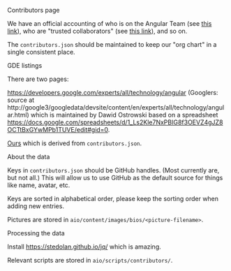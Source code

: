 Contributors page



We have an official accounting of who is on the Angular Team \(see [this link](/about?group=Angular)\), who are "trusted collaborators" \(see [this link](/about?group=Collaborators)\), and so on.



The `contributors.json` should be maintained to keep our "org chart" in a single consistent place.



GDE listings



There are two pages:



https://developers.google.com/experts/all/technology/angular
\(Googlers: source at http://google3/googledata/devsite/content/en/experts/all/technology/angular.html\) which is maintained by Dawid Ostrowski based on a spreadsheet https://docs.google.com/spreadsheets/d/1_Ls2Kle7NxPBIG8f3OEVZ4gJZ8OCTtBxGYwMPb1TUVE/edit#gid=0.



<!-- gkalpak: That URL doesn't seem to work anymore. New URL: https://developers.google.com/programs/experts/directory/ (?) -->



[Ours](/about?group=GDE) which is derived from `contributors.json`.



About the data



Keys in `contributors.json` should be GitHub handles. \(Most currently are, but not all.\)
This will allow us to use GitHub as the default source for things like name, avatar, etc.



Keys are sorted in alphabetical order, please keep the sorting order when adding new entries.



Pictures are stored in `aio/content/images/bios/<picture-filename>`.



Processing the data



Install https://stedolan.github.io/jq/ which is amazing.



Relevant scripts are stored in `aio/scripts/contributors/`.